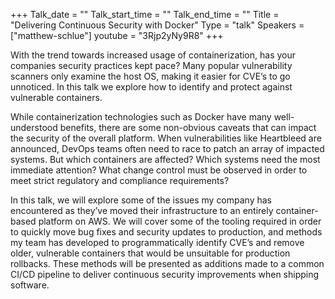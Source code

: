 +++
Talk_date = ""
Talk_start_time = ""
Talk_end_time = ""
Title = "Delivering Continuous Security with Docker"
Type = "talk"
Speakers = ["matthew-schlue"]
youtube = "3Rjp2yNy9R8"
+++

With the trend towards increased usage of containerization, has your companies security practices kept pace? Many popular vulnerability scanners only examine the host OS, making it easier for CVE’s to go unnoticed. In this talk we explore how to identify and protect against vulnerable containers.

While containerization technologies such as Docker have many well-understood benefits, there are some non-obvious caveats that can impact the security of the overall platform. When vulnerabilities like Heartbleed are announced, DevOps teams often need to race to patch an array of impacted systems. But which containers are affected? Which systems need the most immediate attention? What change control must be observed in order to meet strict regulatory and compliance requirements?

In this talk, we will explore some of the issues my company has encountered as they’ve moved their infrastructure to an entirely container-based platform on AWS. We will cover some of the tooling required in order to quickly move bug fixes and security updates to production, and methods my team has developed to programmatically identify CVE’s and remove older, vulnerable containers that would be unsuitable for production rollbacks. These methods will be presented as additions made to a common CI/CD pipeline to deliver continuous security improvements when shipping software.

